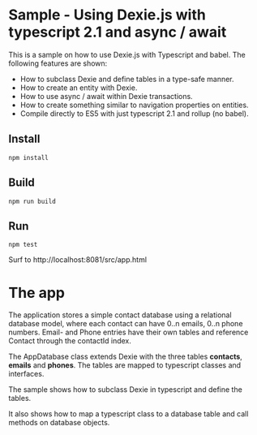 ﻿# Sample - Using Dexie.js with typescript 2.1 and async / await

This is a sample on how to use Dexie.js with Typescript and babel. The following features are shown:

* How to subclass Dexie and define tables in a type-safe manner.
* How to create an entity with Dexie.
* How to use async / await within Dexie transactions.
* How to create something similar to navigation properties on entities.
* Compile directly to ES5 with just typescript 2.1 and rollup (no babel).

## Install
```
npm install
```

## Build
```
npm run build
```

## Run
```
npm test
```
Surf to http://localhost:8081/src/app.html

# The app
The application stores a simple contact database using a relational database model, where each contact can have
0..n emails, 0..n phone numbers. Email- and Phone entries have their own tables and reference Contact through
the contactId index.

The AppDatabase class extends Dexie with the three tables **contacts**, **emails** and **phones**.
The tables are mapped to typescript classes and interfaces.

The sample shows how to subclass Dexie in typescript and define the tables.

It also shows how to map a typescript class to a database table and call methods on database objects.
